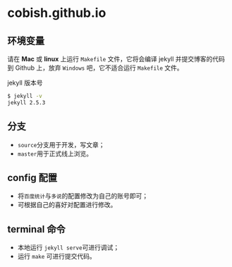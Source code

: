 # cobish.github.io

## 环境变量

请在 **Mac** 或 **linux** 上运行 ``Makefile`` 文件，它将会编译 jekyll 并提交博客的代码到 Github 上，放弃 ``Windows`` 吧，它不适合运行 ``Makefile`` 文件。

jekyll 版本号

``` bash
$ jekyll -v
jekyll 2.5.3
```

## 分支

- ``source``分支用于开发，写文章；
- ``master``用于正式线上浏览。

## config 配置

- 将``百度统计``与``多说``的配置修改为自己的账号即可；
- 可根据自己的喜好对配置进行修改。

## terminal 命令

- 本地运行 ``jekyll serve``可进行调试；
- 运行 ``make`` 可进行提交代码。
